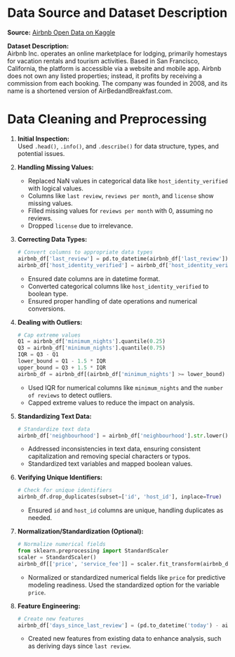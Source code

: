 # **Data Source and Dataset Description**

**Source:** [Airbnb Open Data on Kaggle](https://www.kaggle.com/datasets/arianazmoudeh/airbnbopendata/data)

**Dataset Description:**  
Airbnb Inc. operates an online marketplace for lodging, primarily homestays for vacation rentals and tourism activities. Based in San Francisco, California, the platform is accessible via a website and mobile app. Airbnb does not own any listed properties; instead, it profits by receiving a commission from each booking. The company was founded in 2008, and its name is a shortened version of AirBedandBreakfast.com.

# **Data Cleaning and Preprocessing**

1. **Initial Inspection:**  
   Used `.head()`, `.info()`, and `.describe()` for data structure, types, and potential issues.

2. **Handling Missing Values:**
   - Replaced NaN values in categorical data like `host_identity_verified` with logical values.
   - Columns like `last review`, `reviews per month`, and `license` show missing values.
   - Filled missing values for `reviews per month` with 0, assuming no reviews.
   - Dropped `license` due to irrelevance.

3. **Correcting Data Types:**

    ```python
    # Convert columns to appropriate data types
    airbnb_df['last_review'] = pd.to_datetime(airbnb_df['last_review'])
    airbnb_df['host_identity_verified'] = airbnb_df['host_identity_verified'].astype('bool') 
    ```

   - Ensured date columns are in datetime format.
   - Converted categorical columns like `host_identity_verified` to boolean type.
   - Ensured proper handling of date operations and numerical conversions.

4. **Dealing with Outliers:**

    ```python
    # Cap extreme values
    Q1 = airbnb_df['minimum_nights'].quantile(0.25)
    Q3 = airbnb_df['minimum_nights'].quantile(0.75)
    IQR = Q3 - Q1
    lower_bound = Q1 - 1.5 * IQR
    upper_bound = Q3 + 1.5 * IQR
    airbnb_df = airbnb_df[(airbnb_df['minimum_nights'] >= lower_bound) & (airbnb_df['minimum_nights'] <= upper_bound)] 
    ```

   - Used IQR for numerical columns like `minimum_nights` and the `number of reviews` to detect outliers.
   - Capped extreme values to reduce the impact on analysis.

5. **Standardizing Text Data:**

    ```python
    # Standardize text data
    airbnb_df['neighbourhood'] = airbnb_df['neighbourhood'].str.lower().str.replace('[^a-zA-Z\s]', '') 
    ```

   - Addressed inconsistencies in text data, ensuring consistent capitalization and removing special characters or typos.
   - Standardized text variables and mapped boolean values.

6. **Verifying Unique Identifiers:**

    ```python
    # Check for unique identifiers
    airbnb_df.drop_duplicates(subset=['id', 'host_id'], inplace=True) 
    ```

   - Ensured `id` and `host_id` columns are unique, handling duplicates as needed.

7. **Normalization/Standardization (Optional):**

    ```python
    # Normalize numerical fields
    from sklearn.preprocessing import StandardScaler
    scaler = StandardScaler()
    airbnb_df[['price', 'service_fee']] = scaler.fit_transform(airbnb_df[['price', 'service_fee']]) 
    ```

   - Normalized or standardized numerical fields like `price` for predictive modeling readiness. Used the standardized option for the variable `price`.

8. **Feature Engineering:**

    ```python
    # Create new features
    airbnb_df['days_since_last_review'] = (pd.to_datetime('today') - airbnb_df['last_review']).dt.days 
    ```

   - Created new features from existing data to enhance analysis, such as deriving days since `last review`.


